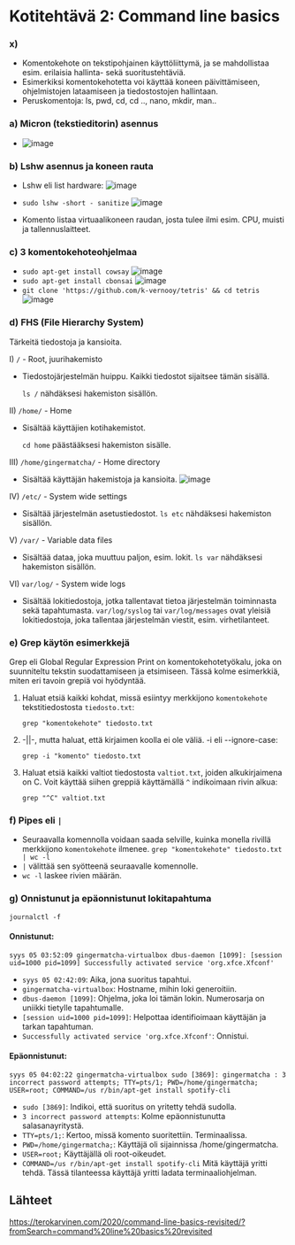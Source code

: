 # Kotitehtävä 2: Command line basics

### x) 
* Komentokehote on tekstipohjainen käyttöliittymä, ja se mahdollistaa esim. erilaisia hallinta- sekä suoritustehtäviä.
* Esimerkiksi komentokehotetta voi käyttää koneen päivittämiseen, ohjelmistojen lataamiseen ja tiedostostojen hallintaan.
* Peruskomentoja: ls, pwd, cd, cd .., nano, mkdir, man..

### a) Micron (tekstieditorin) asennus

* ![image](https://github.com/16cats/h1/assets/97065659/b8cbed18-cddf-4fff-af16-98b3a83367be)

### b) Lshw asennus ja koneen rauta
* Lshw eli list hardware:
![image](https://github.com/16cats/h1/assets/97065659/4ecf4495-8c3a-4c65-b7e5-ab37bbaeb67b)

* ```sudo lshw -short - sanitize``` 
![image](https://github.com/16cats/h1/assets/97065659/ead3948e-44da-457a-9179-bc1834017307)
* Komento listaa virtuaalikoneen raudan, josta tulee ilmi esim. CPU, muisti ja tallennuslaitteet.

### c) 3 komentokehoteohjelmaa

* ```sudo apt-get install cowsay```
![image](https://github.com/16cats/h1/assets/97065659/c5c73d3e-bffe-45b5-bf10-8a1408b39367)
* ```sudo apt-get install cbonsai```
![image](https://github.com/16cats/h1/assets/97065659/4e0b7f25-cfbc-4ddc-b11b-e368c54a84b5)
* ```git clone 'https://github.com/k-vernooy/tetris' && cd tetris```
![image](https://github.com/16cats/h1/assets/97065659/867cdd96-1350-4968-9e5e-30a3dc0a1158)


### d) FHS (File Hierarchy System)
Tärkeitä tiedostoja ja kansioita.

I) `/` - Root, juurihakemisto
* Tiedostojärjestelmän huippu. Kaikki tiedostot sijaitsee tämän sisällä.
  
  ``ls /`` nähdäksesi hakemiston sisällön.

II) `/home/` - Home
* Sisältää käyttäjien kotihakemistot.
  
  ``cd home`` päästääksesi hakemiston sisälle.

III) `/home/gingermatcha/` - Home directory
* Sisältää käyttäjän hakemistoja ja kansioita.
  ![image](https://github.com/16cats/h1/assets/97065659/21fad2cb-636f-4b24-bad7-1514fbaf1b7f)

IV) `/etc/` - System wide settings
* Sisältää järjestelmän asetustiedostot.
  ``ls etc`` nähdäksesi hakemiston sisällön.

V) `/var/` - Variable data files
* Sisältää dataa, joka muuttuu paljon, esim. lokit.
  ``ls var`` nähdäksesi hakemiston sisällön.

VI) `var/log/` - System wide logs
* Sisältää lokitiedostoja, jotka tallentavat tietoa järjestelmän toiminnasta sekä tapahtumasta.
  ``var/log/syslog`` tai ``var/log/messages`` ovat yleisiä lokitiedostoja, joka tallentaa järjestelmän viestit, esim. virhetilanteet.

### e) Grep käytön esimerkkejä
Grep eli Global Regular Expression Print on komentokehotetyökalu, joka on suunniteltu tekstin suodattamiseen ja etsimiseen. Tässä kolme esimerkkiä, miten eri tavoin grepiä voi hyödyntää.

1. Haluat etsiä kaikki kohdat, missä esiintyy merkkijono `komentokehote` tekstitiedostosta `tiedosto.txt`:
   
   ``grep "komentokehote" tiedosto.txt``

2. -||-, mutta haluat, että kirjaimen koolla ei ole väliä. -i eli --ignore-case:
   
   ``grep -i "komento" tiedosto.txt``

3. Haluat etsiä kaikki valtiot tiedostosta `valtiot.txt`, joiden alkukirjaimena on C. Voit käyttää siihen greppiä käyttämällä `^` indikoimaan rivin alkua:
   
   ``grep "^C" valtiot.txt``

### f) Pipes eli `|`
* Seuraavalla komennolla voidaan saada selville, kuinka monella rivillä merkkijono `komentokehote` ilmenee. 
``grep "komentokehote" tiedosto.txt | wc -l``
* `|` välittää sen syötteenä seuraavalle komennolle.
* `wc -l` laskee rivien määrän.

### g) Onnistunut ja epäonnistunut lokitapahtuma

`journalctl -f`

#### Onnistunut:

```syys 05 03:52:09 gingermatcha-virtualbox dbus-daemon [1099]: [session uid=1000 pid=1099] Successfully activated service 'org.xfce.Xfconf'```
* `syys 05 02:42:09`: Aika, jona suoritus tapahtui.
* `gingermatcha-virtualbox`: Hostname, mihin loki generoitiin.
* `dbus-daemon [1099]`: Ohjelma, joka loi tämän lokin. Numerosarja on uniikki tietylle tapahtumalle.
* `[session uid=1000 pid=1099]`: Helpottaa identifioimaan käyttäjän ja tarkan tapahtuman.
* `Successfully activated service 'org.xfce.Xfconf'`: Onnistui.

#### Epäonnistunut:
```syys 05 04:02:22 gingermatcha-virtualbox sudo [3869]: gingermatcha : 3 incorrect password attempts; TTY=pts/1; PWD=/home/gingermatcha; USER=root; COMMAND=/us r/bin/apt-get install spotify-cli```
* `sudo [3869]`: Indikoi, että suoritus on yritetty tehdä sudolla.
* `3 incorrect password attempts`: Kolme epäonnistunutta salasanayritystä.
* `TTY=pts/1;`: Kertoo, missä komento suoritettiin. Terminaalissa.
* `PWD=/home/gingermatcha;`: Käyttäjä oli sijainnissa /home/gingermatcha.
* `USER=root;` Käyttäjällä oli root-oikeudet.
* `COMMAND=/us r/bin/apt-get install spotify-cli` Mitä käyttäjä yritti tehdä. Tässä tilanteessa käyttäjä yritti ladata terminaaliohjelman.


## Lähteet
https://terokarvinen.com/2020/command-line-basics-revisited/?fromSearch=command%20line%20basics%20revisited
